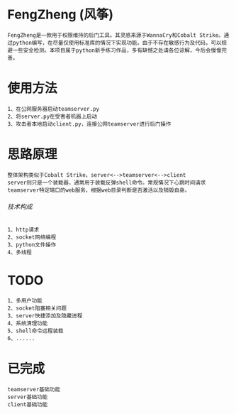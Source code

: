 # FengZheng (风筝)



```
FengZheng是一款用于权限维持的后门工具。其灵感来源于WannaCry和Cobalt Strike。通过python编写，在尽量仅使用标准库的情况下实现功能。由于不存在敏感行为及代码，可以规避一些安全检测。本项目属于python新手练习作品，多有缺憾之处请各位谅解，今后会慢慢完善。
```

# 使用方法

```
1、在公网服务器启动teamserver.py
2、将server.py在受害者机器上启动
3、攻击者本地启动client.py，连接公网teamserver进行后门操作
```

# 思路原理

```
整体架构类似于Cobalt Strike，server<-->teamserver<-->client
server则只是一个装载器，通常用于装载反弹shell命令。常规情况下心跳时间请求teamserver特定端口的web服务，根据web目录判断是否激活以及销毁自身。
```

###### 技术构成

```
1、http请求
2、socket网络编程
3、python文件操作
4、多线程
```

# TODO

```
1、多用户功能
2、socket阻塞相关问题
3、server快捷添加及隐藏进程
4、系统清理功能
5、shell命令远程装载
6、......
```

# 已完成

```
teamserver基础功能
server基础功能
client基础功能
```







